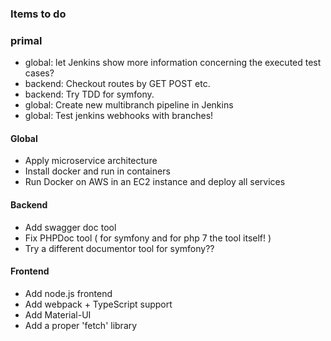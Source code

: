 
### Items to do

### primal

- global: let Jenkins show more information concerning the executed test cases?
- backend: Checkout routes by GET POST etc.
- backend: Try TDD for symfony.
- global: Create new multibranch pipeline in Jenkins
- global: Test jenkins webhooks with branches!

#### Global
- Apply microservice architecture
- Install docker and run in containers
- Run Docker on AWS in an EC2 instance and deploy all services

#### Backend
- Add swagger doc tool
- Fix PHPDoc tool ( for symfony and for php 7 the tool itself! )
- Try a different documentor tool for symfony??

#### Frontend
- Add node.js frontend
- Add webpack + TypeScript support
- Add Material-UI
- Add a proper 'fetch' library

